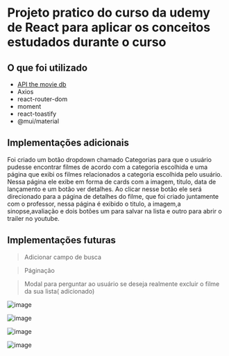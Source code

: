# Projeto pratico do curso da udemy de React para aplicar os conceitos estudados durante o curso

## O que foi utilizado

- [API the movie db](https://developer.themoviedb.org/docs/getting-started)
- Axios
- react-router-dom
- moment
- react-toastify
- @mui/material

## Implementações adicionais

Foi criado um botão dropdown chamado Categorias para que o usuário pudesse encontrar filmes de acordo com a categoria escolhida e uma página que exibi os filmes relacionados a categoria escolhida pelo usuário. Nessa página ele exibe em forma de cards com a imagem, titulo, data de lançamento e um botão ver detalhes. Ao clicar nesse botão ele será direcionado para a página de detalhes do filme, que foi criado juntamente com o professor, nessa página é exibido o titulo, a imagem,a sinopse,avaliação e dois botões um para salvar na lista e outro para abrir o trailer no youtube.

## Implementações futuras

> Adicionar campo de busca

> Páginação

> Modal para perguntar ao usuário se deseja realmente excluir o filme da sua lista( adicionado)


![image](https://github.com/Liliane97/projeto-pratico-react/assets/62839968/222a0a9e-c545-4226-bb95-64d6984ddf15)


![image](https://github.com/Liliane97/projeto-pratico-react/assets/62839968/98344794-861d-4158-9767-9bbdccf02df9)

![image](https://github.com/Liliane97/projeto-pratico-react/assets/62839968/8ffbd6d8-9cfa-4514-89d6-8307c333b400)

![image](https://github.com/Liliane97/projeto-pratico-react/assets/62839968/45638f02-0e2a-4328-adcb-c289425669a5)


